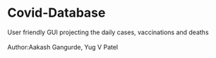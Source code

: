# Covid-Database
User friendly GUI projecting the daily cases, vaccinations and deaths 
<br>
<br>Author:Aakash Gangurde, Yug V Patel<b>